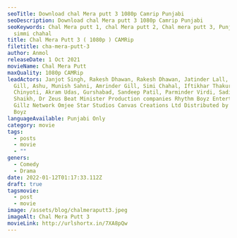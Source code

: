 ```yaml
---
seoTitle: Download chal Mera putt 3 1080p Camrip Punjabi
seoDescription: Download chal Mera putt 3 1080p Camrip Punjabi
seoKeywords: Chal Mera putt 1, chal Mera putt 2, Chal mera putt 3, Punjabi movie
  simmi chahal
title: Chal Mera Putt 3 ( 1080p ) CAMRip
filetitle: cha-mera-putt-3
author: Anmol
releaseDate: 1 Oct 2021
movieName: Chal Mera Putt
maxQuality: 1080p CAMRip
leadActors: Janjot Singh, Rakesh Dhawan, Rakesh Dhawan, Jatinder Lall,  Karaj
  Gill, Ashu, Munish Sahni, Amrinder Gill, Simi Chahal, Iftikhar Thakur, Nasir
  Chinyoti, Akram Udas, Gurshabad, Sandeep Patil, Parminder Virdi, Sadik Ali
  Shaikh, Dr Zeus Beat Minister Production companies Rhythm Boyz Entertainment
  Gillz Network Omjee Star Studios Canvas Creations Ltd Distributed by Rhythm
  Boyz
languageAvailable: Punjabi Only
category: movie
tags:
  - posts
  - movie
  - ""
geners:
  - Comedy
  - Drama
date: 2022-01-12T01:17:33.112Z
draft: true
tagsmovie:
  - post
  - movie
image: /assets/blog/chalmeraputt3.jpeg
imageAlt: Chal Mera Putt 3
movieLink: http://urlshortx.in/7XA8pQw
---
```

